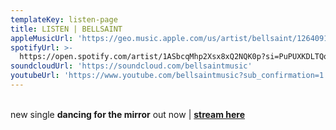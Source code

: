 ```yaml
---
templateKey: listen-page
title: LISTEN | BELLSAINT
appleMusicUrl: 'https://geo.music.apple.com/us/artist/bellsaint/1264091814?mt=1&app=music'
spotifyUrl: >-
  https://open.spotify.com/artist/1ASbcqMhp2Xsx8xQ2NQK0p?si=PuPUXKDLTQq0f-O-cdOt9Q
soundcloudUrl: 'https://soundcloud.com/bellsaintmusic'
youtubeUrl: 'https://www.youtube.com/bellsaintmusic?sub_confirmation=1'
---
```

<br>new single **dancing for the mirror** out now | <b>[stream here](http://ffm.to/bellsaint_dancingforthemirror)</b>
